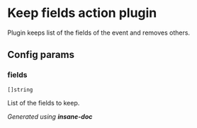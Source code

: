 # Keep fields action plugin
Plugin keeps list of the fields of the event and removes others.

## Config params
### fields

`[]string`   

List of the fields to keep.



*Generated using __insane-doc__*